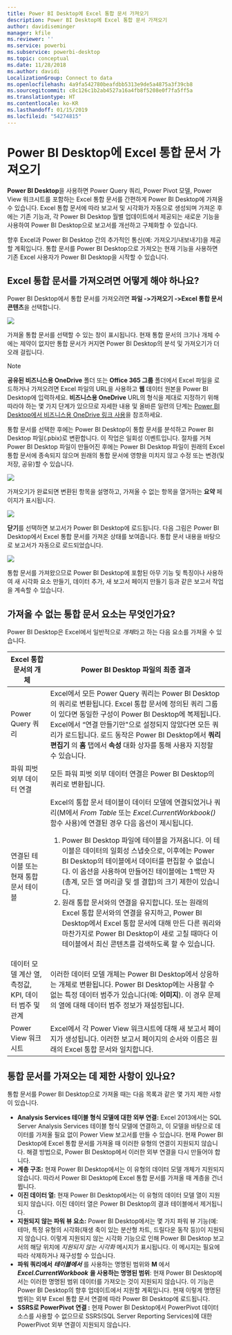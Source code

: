 ```yaml
---
title: Power BI Desktop에 Excel 통합 문서 가져오기
description: Power BI Desktop에 Excel 통합 문서 가져오기
author: davidiseminger
manager: kfile
ms.reviewer: ''
ms.service: powerbi
ms.subservice: powerbi-desktop
ms.topic: conceptual
ms.date: 11/28/2018
ms.author: davidi
LocalizationGroup: Connect to data
ms.openlocfilehash: 4a9fa542780beafdbb5313e9de5a4875a3f39cb8
ms.sourcegitcommit: c8c126c1b2ab4527a16a4fb8f5208e0f7fa5ff5a
ms.translationtype: HT
ms.contentlocale: ko-KR
ms.lasthandoff: 01/15/2019
ms.locfileid: "54274815"
---
```

# <a name="import-excel-workbooks-into-power-bi-desktop"></a>Power BI Desktop에 Excel 통합 문서 가져오기
**Power BI Desktop**을 사용하면 Power Query 쿼리, Power Pivot 모델, Power View 워크시트를 포함하는 Excel 통합 문서를 간편하게 Power BI Desktop에 가져올 수 있습니다. Excel 통합 문서에 따라 보고서 및 시각화가 자동으로 생성되며 가져온 후에는 기존 기능과, 각 Power BI Desktop 월별 업데이트에서 제공되는 새로운 기능을 사용하여 Power BI Desktop으로 보고서를 개선하고 구체화할 수 있습니다.

향후 Excel과 Power BI Desktop 간의 추가적인 통신(예: 가져오기/내보내기)을 제공할 계획입니다. 통합 문서를 Power BI Desktop으로 가져오는 현재 기능을 사용하면 기존 Excel 사용자가 Power BI Desktop을 시작할 수 있습니다.

## <a name="how-do-i-import-an-excel-workbook"></a>Excel 통합 문서를 가져오려면 어떻게 해야 하나요?
Power BI Desktop에서 통합 문서를 가져오려면 **파일 -\>가져오기 -\>Excel 통합 문서 콘텐츠**을 선택합니다.

![](media/desktop-import-excel-workbooks/importexceltopbi_1.png)

가져올 통합 문서를 선택할 수 있는 창이 표시됩니다. 현재 통합 문서의 크기나 개체 수에는 제약이 없지만 통합 문서가 커지면 Power BI Desktop의 분석 및 가져오기가 더 오래 걸립니다.

> [!NOTE]
> **공유된 비즈니스용 OneDrive** 폴더 또는 **Office 365 그룹** 폴더에서 Excel 파일을 로드하거나 가져오려면 Excel 파일의 URL을 사용하고 **웹** 데이터 원본을 Power BI Desktop에 입력하세요. **비즈니스용 OneDrive** URL의 형식을 제대로 지정하기 위해 따라야 하는 몇 가지 단계가 있으므로 자세한 내용 및 올바른 일련의 단계는 [Power BI Desktop에서 비즈니스용 OneDrive 링크 사용](desktop-use-onedrive-business-links.md)을 참조하세요.
> 
> 

통합 문서를 선택한 후에는 Power BI Desktop이 통합 문서를 분석하고 Power BI Desktop 파일(.pbix)로 변환합니다. 이 작업은 일회성 이벤트입니다. 절차를 거쳐 Power BI Desktop 파일이 만들어진 후에는 Power BI Desktop 파일이 원래의 Excel 통합 문서에 종속되지 않으며 원래의 통합 문서에 영향을 미치지 않고 수정 또는 변경(및 저장, 공유)할 수 있습니다.

![](media/desktop-import-excel-workbooks/importexceltopbi_2.png)

가져오기가 완료되면 변환된 항목을 설명하고, 가져올 수 없는 항목을 열거하는 **요약** 페이지가 표시됩니다.

![](media/desktop-import-excel-workbooks/importexceltopbi_3.png)

**닫기**를 선택하면 보고서가 Power BI Desktop에 로드됩니다. 다음 그림은 Power BI Desktop에서 Excel 통합 문서를 가져온 상태를 보여줍니다. 통합 문서 내용을 바탕으로 보고서가 자동으로 로드되었습니다.

![](media/desktop-import-excel-workbooks/importexceltopbi_4.png)

통합 문서를 가져왔으므로 Power BI Desktop에 포함된 아무 기능 및 특징이나 사용하여 새 시각화 요소 만들기, 데이터 추가, 새 보고서 페이지 만들기 등과 같은 보고서 작업을 계속할 수 있습니다.

## <a name="which-workbook-elements-are-imported"></a>가져올 수 없는 통합 문서 요소는 무엇인가요?
Power BI Desktop은 Excel에서 일반적으로 *개체*라고 하는 다음 요소를 가져올 수 있습니다.

| Excel 통합 문서의 개체 | Power BI Desktop 파일의 최종 결과 |
| --- | --- |
| Power Query 쿼리 |Excel에서 모든 Power Query 쿼리는 Power BI Desktop의 쿼리로 변환됩니다. Excel 통합 문서에 정의된 쿼리 그룹이 있다면 동일한 구성이 Power BI Desktop에 복제됩니다. Excel에서 “연결 만들기만"으로 설정되지 않았다면 모든 쿼리가 로드됩니다. 로드 동작은 Power BI Desktop에서 **쿼리 편집기** 의 **홈** 탭에서 **속성** 대화 상자를 통해 사용자 지정할 수 있습니다. |
| 파워 피벗 외부 데이터 연결 |모든 파워 피벗 외부 데이터 연결은 Power BI Desktop의 쿼리로 변환됩니다. |
| 연결된 테이블 또는 현재 통합 문서 테이블 |Excel의 통합 문서 테이블이 데이터 모델에 연결되었거나 쿼리(M에서 *From Table* 또는 *Excel.CurrentWorkbook()* 함수 사용)에 연결된 경우 다음 옵션이 제시됩니다. <ol><li>Power BI Desktop 파일에 테이블을 가져옵니다. 이 테이블은 데이터의 일회성 스냅숏으로, 이후에는 Power BI Desktop의 테이블에서 데이터를 편집할 수 없습니다. 이 옵션을 사용하여 만들어진 테이블에는 1백만 자(총계, 모든 열 머리글 및 셀 결합)의 크기 제한이 있습니다.</li><li>원래 통합 문서와의 연결을 유지합니다. 또는 원래의 Excel 통합 문서와의 연결을 유지하고, Power BI Desktop에서 Excel 통합 문서에 대해 만든 다른 쿼리와 마찬가지로 Power BI Desktop이 새로 고칠 때마다 이 테이블에서 최신 콘텐츠를 검색하도록 할 수 있습니다.</li></ul> |
| 데이터 모델 계산 열, 측정값, KPI, 데이터 범주 및 관계 |이러한 데이터 모델 개체는 Power BI Desktop에서 상응하는 개체로 변환됩니다. Power BI Desktop에는 사용할 수 없는 특정 데이터 범주가 있습니다(예: **이미지**). 이 경우 문제의 열에 대해 데이터 범주 정보가 재설정됩니다. |
| Power View 워크시트 |Excel에서 각 Power View 워크시트에 대해 새 보고서 페이지가 생성됩니다. 이러한 보고서 페이지의 순서와 이름은 원래의 Excel 통합 문서와 일치합니다. |

## <a name="are-there-any-limitations-to-importing-a-workbook"></a>통합 문서를 가져오는 데 제한 사항이 있나요?
통합 문서를 Power BI Desktop으로 가져올 때는 다음 목록과 같은 몇 가지 제한 사항이 있습니다.

* **Analysis Services 테이블 형식 모델에 대한 외부 연결:** Excel 2013에서는 SQL Server Analysis Services 테이블 형식 모델에 연결하고, 이 모델을 바탕으로 데이터를 가져올 필요 없이 Power View 보고서를 만들 수 있습니다. 현재 Power BI Desktop에 Excel 통합 문서를 가져올 때 이러한 유형의 연결이 지원되지 않습니다. 해결 방법으로, Power BI Desktop에서 이러한 외부 연결을 다시 만들어야 합니다.
* **계층 구조:** 현재 Power BI Desktop에서는 이 유형의 데이터 모델 개체가 지원되지 않습니다. 따라서 Power BI Desktop에 Excel 통합 문서를 가져올 때 계층을 건너뜁니다.
* **이진 데이터 열:** 현재 Power BI Desktop에서는 이 유형의 데이터 모델 열이 지원되지 않습니다. 이진 데이터 열은 Power BI Desktop의 결과 테이블에서 제거됩니다.
* **지원되지 않는 파워 뷰 요소:** Power BI Desktop에서는 몇 가지 파워 뷰 기능(예: 테마, 특정 유형의 시각화(재생 축이 있는 분산형 차트, 드릴다운 동작 등))이 지원되지 않습니다. 이렇게 지원되지 않는 시각화 기능으로 인해 Power BI Desktop 보고서의 해당 위치에 *지원되지 않는 시각화* 메시지가 표시됩니다. 이 메시지는 필요에 따라 삭제하거나 재구성할 수 있습니다.
* **파워 쿼리에서** ***테이블에서*** 를 사용하는 명명된 범위와 **M** 에서 ***Excel.CurrentWorkbook*** **을 사용하는 명명된 범위**: 현재 Power BI Desktop에서는 이러한 명명된 범위 데이터를 가져오는 것이 지원되지 않습니다. 이 기능은 Power BI Desktop의 향후 업데이트에서 지원할 계획입니다. 현재 이렇게 명명된 범위는 외부 Excel 통합 문서 연결에 따라 Power BI Desktop에 로드됩니다.
* **SSRS로 PowerPivot 연결 :** 현재 Power BI Desktop에서 PowerPivot 데이터 소스를 사용할 수 없으므로 SSRS(SQL Server Reporting Services)에 대한 PowerPivot 외부 연결이 지원되지 않습니다.

